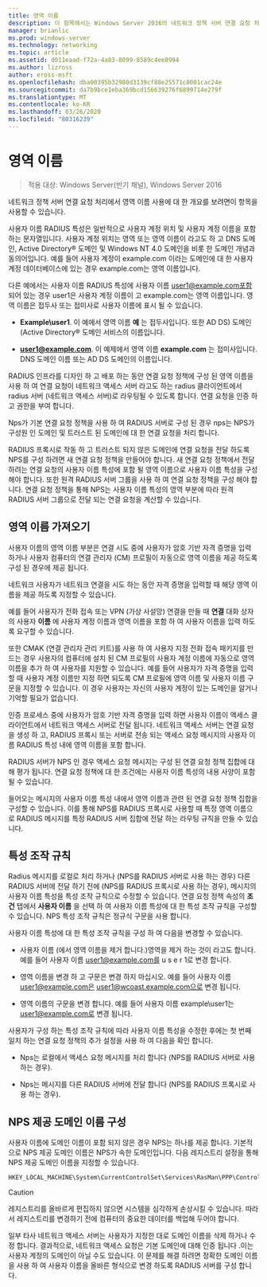```yaml
---
title: 영역 이름
description: 이 항목에서는 Windows Server 2016의 네트워크 정책 서버 연결 요청 처리에서 영역 이름 사용에 대 한 개요를 제공 합니다.
manager: brianlic
ms.prod: windows-server
ms.technology: networking
ms.topic: article
ms.assetid: d011eaad-f72a-4a83-8099-8589c4ee8994
ms.author: lizross
author: eross-msft
ms.openlocfilehash: dba00395b32980d3139cf88e25571c8001cac24e
ms.sourcegitcommit: da7b9bce1eba369bcd156639276f6899714e279f
ms.translationtype: MT
ms.contentlocale: ko-KR
ms.lasthandoff: 03/26/2020
ms.locfileid: "80316239"
---
```

# <a name="realm-names"></a>영역 이름

>적용 대상: Windows Server(반기 채널), Windows Server 2016


네트워크 정책 서버 연결 요청 처리에서 영역 이름 사용에 대 한 개요를 보려면이 항목을 사용할 수 있습니다.

사용자 이름 RADIUS 특성은 일반적으로 사용자 계정 위치 및 사용자 계정 이름을 포함 하는 문자열입니다. 사용자 계정 위치는 영역 또는 영역 이름이 라고도 하 고 DNS 도메인, Active Directory® 도메인 및 Windows NT 4.0 도메인을 비롯 한 도메인 개념과 동의어입니다. 예를 들어 사용자 계정이 example.com 이라는 도메인에 대 한 사용자 계정 데이터베이스에 있는 경우 example.com는 영역 이름입니다.

다른 예에서는 사용자 이름 RADIUS 특성에 사용자 이름 user1@example.com포함 되어 있는 경우 user1은 사용자 계정 이름이 고 example.com는 영역 이름입니다. 영역 이름은 접두사 또는 접미사로 사용자 이름에 표시 될 수 있습니다.

- **Example\user1**. 이 예에서 영역 이름 **예** 는 접두사입니다. 또한 AD DS\) 도메인 \(Active Directory&reg; 도메인 서비스의 이름입니다.

- <strong>user1@example.com</strong>. 이 예제에서 영역 이름 **example.com** 는 접미사입니다. DNS 도메인 이름 또는 AD DS 도메인의 이름입니다.

RADIUS 인프라를 디자인 하 고 배포 하는 동안 연결 요청 정책에 구성 된 영역 이름을 사용 하 여 연결 요청이 네트워크 액세스 서버 라고도 하는 radius 클라이언트에서 radius 서버 (네트워크 액세스 서버)로 라우팅될 수 있도록 합니다. 연결 요청을 인증 하 고 권한을 부여 합니다.

Nps가 기본 연결 요청 정책을 사용 하 여 RADIUS 서버로 구성 된 경우 nps는 NPS가 구성원 인 도메인 및 트러스트 된 도메인에 대 한 연결 요청을 처리 합니다.

RADIUS 프록시로 작동 하 고 트러스트 되지 않은 도메인에 연결 요청을 전달 하도록 NPS를 구성 하려면 새 연결 요청 정책을 만들어야 합니다. 새 연결 요청 정책에서 전달 하려는 연결 요청의 사용자 이름 특성에 포함 될 영역 이름으로 사용자 이름 특성을 구성 해야 합니다. 또한 원격 RADIUS 서버 그룹을 사용 하 여 연결 요청 정책을 구성 해야 합니다. 연결 요청 정책을 통해 NPS는 사용자 이름 특성의 영역 부분에 따라 원격 RADIUS 서버 그룹으로 전달 되는 연결 요청을 계산할 수 있습니다.

## <a name="acquiring-the-realm-name"></a>영역 이름 가져오기

사용자 이름의 영역 이름 부분은 연결 시도 중에 사용자가 암호 기반 자격 증명을 입력 하거나 사용자 컴퓨터의 연결 관리자 (CM) 프로필이 자동으로 영역 이름을 제공 하도록 구성 된 경우에 제공 됩니다.

네트워크 사용자가 네트워크 연결을 시도 하는 동안 자격 증명을 입력할 때 해당 영역 이름을 제공 하도록 지정할 수 있습니다.

예를 들어 사용자가 전화 접속 또는 VPN (가상 사설망) 연결을 만들 때 **연결** 대화 상자의 사용자 **이름** 에 사용자 계정 이름과 영역 이름을 포함 하 여 사용자 이름을 입력 하도록 요구할 수 있습니다.

또한 CMAK (연결 관리자 관리 키트)를 사용 하 여 사용자 지정 전화 접속 패키지를 만드는 경우 사용자의 컴퓨터에 설치 된 CM 프로필의 사용자 계정 이름에 자동으로 영역 이름을 추가 하 여 사용자를 지원할 수 있습니다. 예를 들어 사용자가 자격 증명을 입력할 때 사용자 계정 이름만 지정 하면 되도록 CM 프로필에 영역 이름 및 사용자 이름 구문을 지정할 수 있습니다. 이 경우 사용자는 자신의 사용자 계정이 있는 도메인을 알거나 기억할 필요가 없습니다.

인증 프로세스 중에 사용자가 암호 기반 자격 증명을 입력 하면 사용자 이름이 액세스 클라이언트에서 네트워크 액세스 서버로 전달 됩니다. 네트워크 액세스 서버는 연결 요청을 생성 하 고, RADIUS 프록시 또는 서버로 전송 되는 액세스 요청 메시지의 사용자 이름 RADIUS 특성 내에 영역 이름을 포함 합니다.

RADIUS 서버가 NPS 인 경우 액세스 요청 메시지는 구성 된 연결 요청 정책 집합에 대해 평가 됩니다. 연결 요청 정책에 대 한 조건에는 사용자 이름 특성의 내용 사양이 포함 될 수 있습니다.

들어오는 메시지의 사용자 이름 특성 내에서 영역 이름과 관련 된 연결 요청 정책 집합을 구성할 수 있습니다. 이를 통해 NPS를 RADIUS 프록시로 사용할 때 특정 영역 이름으로 RADIUS 메시지를 특정 RADIUS 서버 집합에 전달 하는 라우팅 규칙을 만들 수 있습니다.

## <a name="attribute-manipulation-rules"></a>특성 조작 규칙

Radius 메시지를 로컬로 처리 하거나 (NPS를 RADIUS 서버로 사용 하는 경우) 다른 RADIUS 서버에 전달 하기 전에 (NPS를 RADIUS 프록시로 사용 하는 경우), 메시지의 사용자 이름 특성을 특성 조작 규칙으로 수정할 수 있습니다. 연결 요청 정책 속성의 **조건** 탭에서 **사용자 이름** 을 선택 하 여 사용자 이름 특성에 대 한 특성 조작 규칙을 구성할 수 있습니다. NPS 특성 조작 규칙은 정규식 구문을 사용 합니다.

사용자 이름 특성에 대 한 특성 조작 규칙을 구성 하 여 다음을 변경할 수 있습니다.

- 사용자 이름 \(에서 영역 이름을 제거 합니다.\)영역을 제거 하는 것이 라고도 합니다. 예를 들어 사용자 이름 user1@example.com를 u s e r 1로 변경 합니다.

- 영역 이름을 변경 하 고 구문은 변경 하지 마십시오. 예를 들어 사용자 이름 user1@example.com은 user1@wcoast.example.com으로 변경 됩니다.

- 영역 이름의 구문을 변경 합니다. 예를 들어 사용자 이름 example\user1는 user1@example.com로 변경 됩니다.

사용자가 구성 하는 특성 조작 규칙에 따라 사용자 이름 특성을 수정한 후에는 첫 번째 일치 하는 연결 요청 정책의 추가 설정을 사용 하 여 다음을 확인 합니다.

- Nps는 로컬에서 액세스 요청 메시지를 처리 합니다 (NPS를 RADIUS 서버로 사용 하는 경우).

- Nps는 메시지를 다른 RADIUS 서버에 전달 합니다 (NPS를 RADIUS 프록시로 사용 하는 경우).

## <a name="configuring-the-nps-supplied-domain-name"></a>NPS 제공 도메인 이름 구성

사용자 이름에 도메인 이름이 포함 되지 않은 경우 NPS는 하나를 제공 합니다. 기본적으로 NPS 제공 도메인 이름은 NPS가 속한 도메인입니다. 다음 레지스트리 설정을 통해 NPS 제공 도메인 이름을 지정할 수 있습니다.

    
    HKEY_LOCAL_MACHINE\System\CurrentControlSet\Services\RasMan\PPP\ControlProtocols\BuiltIn\DefaultDomain
    

>[!CAUTION]
>레지스트리를 올바르게 편집하지 않으면 시스템을 심각하게 손상시킬 수 있습니다. 따라서 레지스트리를 변경하기 전에 컴퓨터의 중요한 데이터를 백업해 두어야 합니다.

일부 타사 네트워크 액세스 서버는 사용자가 지정한 대로 도메인 이름을 삭제 하거나 수정 합니다. 결과적으로, 네트워크 액세스 요청은 기본 도메인에 대해 인증 됩니다 .이는 사용자 계정의 도메인이 아닐 수도 있습니다. 이 문제를 해결 하려면 정확한 도메인 이름을 사용 하 여 사용자 이름을 올바른 형식으로 변경 하도록 RADIUS 서버를 구성 합니다.
